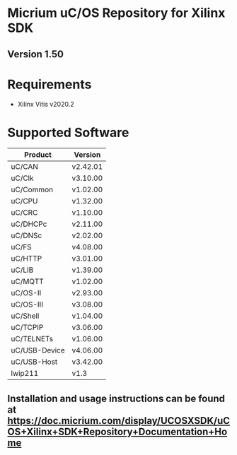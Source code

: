 # Micrium uC/OS Repository for Xilinx SDK
## Version 1.50

# Requirements
* Xilinx Vitis v2020.2

# Supported Software
|Product       | Version  |
|--------------|----------|
|uC/CAN        | v2.42.01 |
|uC/Clk        | v3.10.00 |
|uC/Common     | v1.02.00 |
|uC/CPU        | v1.32.00 |
|uC/CRC        | v1.10.00 |
|uC/DHCPc      | v2.11.00 |
|uC/DNSc       | v2.02.00 |
|uC/FS         | v4.08.00 |
|uC/HTTP       | v3.01.00 |
|uC/LIB        | v1.39.00 |
|uC/MQTT       | v1.02.00 |
|uC/OS-II      | v2.93.00 |
|uC/OS-III     | v3.08.00 |
|uC/Shell      | v1.04.00 |
|uC/TCPIP      | v3.06.00 |
|uC/TELNETs    | v1.06.00 |
|uC/USB-Device | v4.06.00 |
|uC/USB-Host   | v3.42.00 |
|lwip211       | v1.3     |

## Installation and usage instructions can be found at https://doc.micrium.com/display/UCOSXSDK/uCOS+Xilinx+SDK+Repository+Documentation+Home